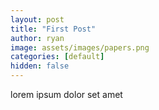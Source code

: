 ```yaml
---
layout: post
title: "First Post"
author: ryan
image: assets/images/papers.png
categories: [default]
hidden: false
---
```


lorem ipsum dolor set amet